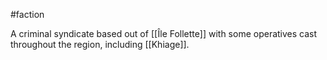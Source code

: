 #faction 

A criminal syndicate based out of [[Île Follette]] with some operatives cast throughout the region, including [[Khiage]].
